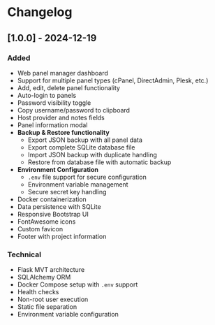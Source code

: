 # Changelog

## [1.0.0] - 2024-12-19

### Added
- Web panel manager dashboard
- Support for multiple panel types (cPanel, DirectAdmin, Plesk, etc.)
- Add, edit, delete panel functionality
- Auto-login to panels
- Password visibility toggle
- Copy username/password to clipboard
- Host provider and notes fields
- Panel information modal
- **Backup & Restore functionality**
  - Export JSON backup with all panel data
  - Export complete SQLite database file
  - Import JSON backup with duplicate handling
  - Restore from database file with automatic backup
- **Environment Configuration**
  - `.env` file support for secure configuration
  - Environment variable management
  - Secure secret key handling
- Docker containerization
- Data persistence with SQLite
- Responsive Bootstrap UI
- FontAwesome icons
- Custom favicon
- Footer with project information

### Technical
- Flask MVT architecture
- SQLAlchemy ORM
- Docker Compose setup with `.env` support
- Health checks
- Non-root user execution
- Static file separation
- Environment variable configuration
